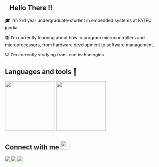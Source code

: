 ## <img src="https://github.com/TheDudeThatCode/TheDudeThatCode/blob/master/Assets/Hi.gif" width="10px"> Hello There !!

🎓 I'm 2rd year undergraduate-student in embedded systems at FATEC jundiai.

 📚 I’m currently learning about how to program microcontrollers and microprocessors, from hardware development to software management.
 
 💻 I'm currently studying front-end technologies.

## Languages and tools 🚀

<div style="display: inline-block" >
  <img height="160"  src="https://github-readme-stats.vercel.app/api?username=LuisLoschi&show_icons=true&theme=tokyonight" >

  <img height="160" src="https://github-readme-stats.vercel.app/api/top-langs/?username=LuisLoschi&layout=compact&theme=tokyonight">
</div>
 
## Connect with me <img src="https://github.com/TheDudeThatCode/TheDudeThatCode/blob/master/Assets/Handshake.gif" height="28px">

<div >
<a href="https://www.instagram.com/luisloschi_/" target="_blank"> 
  <img src="https://img.shields.io/badge/Instagram-E4405F?style=for-the-badge&logo=instagram&logoColor=white" target="_blank"/> 
</a>
<a href="mailto:gustavoloschi362@gmail.com" target="_blank"> 
  <img src="https://img.shields.io/badge/Gmail-D14836?style=for-the-badge&logo=gmail&logoColor=white" target="_blank"/> 
</a>
<a href="https://www.linkedin.com/in/luis-loschi-a54801203/" target="_blank"> 
  <img src="https://img.shields.io/badge/LinkedIn-0077B5?style=for-the-badge&logo=linkedin&logoColor=white" target="_blank"/> 
</a>
</div>


<!---
- 👀 I’m interested in ...
- 🌱 I’m currently learning 
- 💞️ I’m looking to collaborate on ...
- 📫 How to reach me ...

LuisLoschi/LuisLoschi is a ✨ special ✨ repository because its `README.md` (this file) appears on your GitHub profile.
You can click the Preview link to take a look at your changes.
--->
